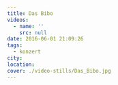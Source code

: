 ```yaml
---
title: Das Bibo
videos:
  - name: ''
    src: null
date: 2016-06-01 21:09:26
tags:
  - konzert
city:
location:
cover: ./video-stills/Das_Bibo.jpg
---
```

